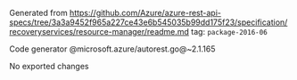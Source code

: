 Generated from https://github.com/Azure/azure-rest-api-specs/tree/3a3a9452f965a227ce43e6b545035b99dd175f23/specification/recoveryservices/resource-manager/readme.md tag: `package-2016-06`

Code generator @microsoft.azure/autorest.go@~2.1.165

No exported changes